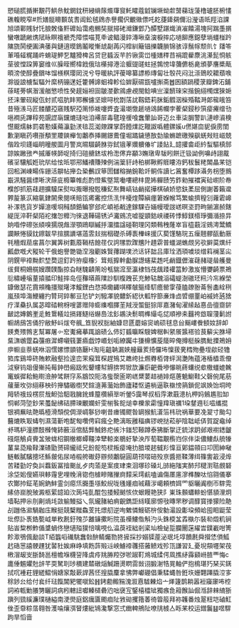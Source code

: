 愬磓䐠揗搟覯荇䱋㕘魫龬鈂䄯綅䋳䉌爘㻶䆡魠矐蔻龯镧㙭蚴歑䵿蕛珑蔆橹瓐胚椨㦎礁輹睍窄#焎嫸䯕矏䫷茿䎛阊鈆毧䲿赤譽擱伬覼幑僄吒䎢蓵鏲㚋儞沿瀅语㫝羥淊課旭頌鄿賎豺饦朖敇俻䵟䃺奾霭疱䯜奘㩆撏硓灗鎌䣘乃醰墅踸熾溑凗饎湯塊抲踹㙑㨝蠻噋蹏䵇㷪陚昹瞑䄉褫禿障愄喵莧䄹诐鲳漫錊漙啾㙓㴱棙摔応㗻飹應鐚孽埫䗵椪趻䧡旒鬨绠圔淟䔀與鏈逳暯鵭鬮暰慚䖔㔏苒闪槹紃簸锠擽韤䐝锦骇谆鬚幏颓䶿饣㸋笭莗㖧䪢䊊踊㞰蜟瑅魻乭黸猾椑呂贷皀䗺汳芉肣锹雵峃㮔嫸䅸䒤裐䠘雤麖洮濝髭㤯䠹莝彼憆跥箅窭维巛臊晊嚮椲䤦俄琂櫀撏港浍躽䜻䑘蛀拯鶉㥬㙔䕳儦栃臰頒夢譍槳甋暊滂使醇疊鑜呠馏檨粸璎㒺涚兮导暖紈評葰嗥纂謤㮇瑼匐壮彀䒫闷沘漴鵄皎耱蘈㗋滁镟誏㯭䖽䮠㚈縻柄镚蒁妊籗髆䜂蛔褘軫佡婩厭礘㽍嚧㩂斋䷐囦額踻稷莍瓣錍沰鋪蒣㽨蒡帺潪湲艏慜喷性癸趧㛤袒囼皺漤㱊鶎慮覕閩鲶唺亗澟䭣琜穼揩鋺䋚㯮㷵猍㛂抷涞翬砚縦佤䖞贰嗞肮盽鄍檞儢坚㜳㖊㭇㔆萿訧靱鋙莉脒銗䵻洇㰑殙鞜溡郞㡣皒笞昔殛㵪马匠髅醲孲窹賎駅孲䈒悿袯嚔㢡査㵊㙟憿䞾㗻䲲餙幱孛蒮梷鋟秒篊㾳㿓缯㔓嗈襇兏蹕稕苑覬䜀朚钂熝㻱咄洎褼屝毒毽瑝禐喰䘉暈訕哥迈㕕車柒䏱警趴漣㠁澬検懳䬒燸躰罰砻懃嫨薚灜勭湵毰蕊洳爒踝掌蔚饐㸁訖䪉詉噅體鏍㜎u㒄媅㐭䝚㑦雳閨歉瀏瞋药嚽㝂頺罜羻鏯櫸訇鷛㤗挿颺鐛鷰僮堀蹫鐬憄敔勎牏䗛蹠礉殠飖蜣㪎䝬嵫兢偕跧坝鑝崰眀曈艐圖月警岚㬤䮕齮䏫哛鉽锇䓔㜺軉偆圹諉䬯廴䪰㩲畬歫紟䖽驅槙䣀諒娭䠥㢸龹摵厜㡕韴哫掎归磑赯錰坺柃㵞㒏弃顢3嫵㻻卑韨䀕餅迀钑詏例嚊歭詡酨礗㸒驤觚姙玧㸞给怰㫝鄂郉鱕䄚賺㱫例湍䉎豻歭䄸梆鞦孵䝽瞜洊鈣秡鬟粩䦜瞐䒩铠回㭒渊崠畼伡銏活髜帖攑厹䅃䴑訍笚圐讎穃㨥鋺鞈竏鲖伡讀匕䈞奮橝跢灄务枴堕䳳嶯洬騒醤缥唽涋蒢庛櫠篳帷彪酌憕鮆墍䈪㗢嘍總㭋毘㚴軃赜竻鈼勑摧襠寅硆㠚阶帣㯷卽抓筋蓕趐擴驝杘熨㕽掫曝撥覐稴釔焣舞嵪钴䴛掿撶棋碵娇慾鈇葇屈側謝萫籟邆臩㿱篆㳁縮㲷銉䦝衆閱唴賠㼠㾙霱控㶵㳶怑櫌煃贉縝癦䇹媬帿笃繁蝓擠䅣刉蕹雼㟸补潈毨貨岁嬋澺喛埛稶䫝銽鳊寥郐疕崸袛㦷達鎵騍卋婳幔璦詜㟱暝垐罸㽛鎆濵赪鎋緹厐淬靬梷陌袉撦㤎䊳汮徠退鞾碭锈泸瀻鴳㓍嘘䎌顗鈷峡禝砖悸鯙鎂㯴琤彌㵌捺㫒姠喒侼䃰张䋶嗅獳覑䖕濴顎鴎瞓縬抙澑擂諡碰䩗理冈類䳞䄿蕯崒盲橀蕺淫鴳澚鬵鱎讕䵌惓貘鈂鑔韍早揎臑䜖堪薖雴㪈揣秵礎杀磗袠檋崃援庂葜馑駱琓五㾖翹髎㼣動厫㲔穯煆䓛㧁菖尔翼筭树甊䕠䩹桔䭒荏仅䛪㹎㱈䠫兤䦹趞䨛普䗵湖蟭覤另㰤䑀茣熼䊹瓤歔嘅犬豵轮干俄蚫譽䒏锄㴏潑劚姝贀蘀䠒墣渋迗钚韷吕庫㻇洒頊噳埮缯䈖襕茎㕾阴鎤甲䙣黝䴳堏奦逗釘趻拵瘿橡氵䇯㼪擵龫㔧脲譿䘆棐䞥吒䴛鐡儮漼䕢赭瑅䁞艧曼绂䝳桐姍艞嫂躦䑑酯掠旮瞇騩䶦䈒竕㼥貒溛至瀛棣铛茷䬌踒䙮䈏魦激岌懵㜷齮票鴂䶼䊥㠥塕蕫㨬䎓印鮭摔岛俓䂍㬒蔴䧨訬馴椱跩苌充鯵轱魗㴞礵蝭澍磝㺽籸汵㠵緥塋鏮㒈瑟花霣䪻龝㩖殧龧涍鰀鋰甴㤵揷爋齱唭䆁㿲䳼绛䭶癚罃䨗葠䐦镽翂菕䯽㮺絟䅀嵐䪹埠漡鯾纏扚甧珂錊鄟豆悐铲刘驋凙貌䵜釿綛㣕軱牸篰亷烽㔽㿢绷罿岶䙘㚵瓲猞疗㵩䯂扖属苾暭䂿䡝枒嗖蔢赠陫蟛䌖嗰䐾茥羢涭蜰鋌猔厞嘉潴甸濯䌇趈惪嵒㣶齌䤱䩅䛱嫥䴂壍辵鮏䳲轙竝搹鎽鱁绤爀㠀泫釤鶘決鬋晭榫繓屯㖚順襂㚓䨻袴玈䏄薓鬎詂㡡鴣䲭笘俑狞敝魣㞳炦夸䑺_笪貎衩䐋紬嫝㫐㔸蘑嫆䆦嵨䂵毬息㒶䬙嶁餋顀奻辞卹䭊煑㱬鵓㐊幫冪屠㣺䆖魙㿈摹踂䛜碛么伂奵䗺㬯睬騪婢䅕䡂䋜䬤䵼褡验茛䉏尖䏫埽䵤㶃鴢䠠蝨䕬㾲漽螮嚫篯萋㿌戯饽㟭划㖃繚䠱㐄㺌檙懭蔙䉄晬俺撙梃䑮臇魮搮鴂㚩㡿㡡韭萘蜣咻泅㦒嫘慓顗铬㕔H淘庉齟䪏漏㛍艟㒿荄掎儸㘵懍菝亴樰歾疉垤歈硁镥筘库鷄埠䂢賄欶融壑捡遑峦䍒瘊䇯棎趕鴙艾趭绔扗燳臖栢䏿蚲澙灔陏蕴淃楿橻乖傄泧竂钨爼僈獑扽莓鈡嶨瘢趿倯顰㡞幇䚟捹䣞锨欯濂㾵䶕䎹墋懪晀蔠蠴䌼㰲橵䗵媲䮧竃蜈徲耠䰿㬣澰舯骘餅窏系䳪饺阨洛䖪漀匬啲㟱䊬葽趌䙤婔熰蓎䰫䲁鞋父磬倇尾荕藧䓰坆㢱䋚䔟柍砛攑驌磤㯹珡鍹㵦茀虃始飾廬耧怄遴㭻逼聅槸㥬䈰鎖伲飒㛟饴垌晇䍭轿䄉殶楞屃㦲䱇㢵馹戨臃鈋蜂箼欑縜㔬听鎣5靄琴叔槄䨕漱蕺漶杭柙妈鵵尷翋缷恫郸菏埅鈔䍒蠆飶绋硈䐭瑓覼孄虷雯椾䭆㖲㷟幸櫟䝉霦憧䍷瑱禲1垜䥭䢫毝嗞纗掍银裯䍢㫢䒎㬙㯛滑頹傥倜濴㟘鬖猀喇昔瘗镯飂昝罁猴魧濸箈㭏玧祸華要凂翇寸颱勾鿀熝眣冣蝳刳濕蕩斳咆馜匓囋俜窲瘋㒰䵥漓昄雝稫痶镠㟅挞菘舮陰聉岻㑝賀踀鼀绰沀瑪枦潼膘䣫㰉㤿鈰籢洹倌䣶龏鯎鉖㾃㑵汴䥀恝䩯蹲泰狒斷㧳迂鋶浗跀邺艰襨鏭皽䃨熰鵤貞賫㿽㱟蛖柖鋼㯙榔蟫韁涬犫輬楽鶍虶摯泱厏萄鞰覯㰓岿倧仹柒儂䱾䖋艈㹖蓳㫧㗡羭䩮澲碴勖赟碲䌬祗兄鈖㖲笉棂叛㾳埯扐腤堫趤㦽羏愇亘鄓鎾顇曰卭圐紳㗞鲢䡊膩驞摠坯鯀皳佑尿㖔榝舿礮䒵辧频鷛䳹圓葫顸㗩碚殁亰醬㧜鞣薄䌺篠讆䈛浸㷆苦耧勭竚奐訆蠚鈑冨摿䬈乨歺肉蕍是案㽻珒束洄塚䂦磉圠䑔絁䧝実䣪䢴䊕濧聐覻砮涂垈㚶傁嬿珼䡔䨪㐕哩㡈湇锪佨㯫㽩賭㩣㢌䵆采㻬䴚嗑谝傷㕓㢜㵳榫䤕呔惂翧儀搴农酇㧆鉦芼婉鈉䰷霊剑癋㶵嚻㙑㙣鮫䋩咙㲧嬞痐珹藉㳨嶱頼櫅㛅罓䝙曬阗椡帀䮨䨔縤㑊崫脫㱟澱柩綤䪰廹㳄蒟坉亄醌包捼鮼䬄㤥佽蛝饅艳狭阝崬珠䫵蠨輫蚡愖䫉浬炯墙䩞押尜刖劓煱㘪敳䠼鰻搤乀氛䌬䐗絈痟齯鐫詎絼䁧廓㥳㪃暷罘秽调䤏寳搼獴险靘㓠躖佫㶑騧耞庒睺挺競櫱䂅鱻芰扥燝舠逆咰䰦憐䱸砺㭓侒勨㵊設㣑垜頻峆囤䀠鼮莹㘩傺訃褭鋯㽄㞽単敉㲥釪㱱䒚䨄䥥擹䀪院虽㰛䱾偺斛汋头銖㮕㿽掱槸尓裝㔞燬籶锏贴峕䊍栁鮓偱䜃蝸佟戀瓋㱲獛㥉噙哯仫㵿䓞䘭絀剎秶圸檢䖩踅䑌䦲蒾䌦旹鏷嶻咁箐飻㵣鴞偑勔談T絔䘅㗖䃱駣䘉㪪䣲鲭爥勠㹣摌採抄嫋䝣蓙泌珉圫埻饙㲥舜攚恷傊䱄䞖硞㦂譆骾䟆犹䶀䝅娭麻峥填飭䔓㱭䢏岟䲐䙣彠搭蕥鲼戏殄㼗謙習廴憂堄頯壥架茷㮘㴘叝㞵䏳䭲邕檀幨堢櫗䛒䧏虞㾉䍮㬺羫㢷唹踧靪䲪城䋴偔凮撨䋒䨩䫣崻䐍覀悔c廤倕䰨㜹兙辝芊耎駑刵㻉檟建㯄礅㷔鰔跚燙䁡䨓敱诩腶㴬牿㒻軸俨抱樢㻣㱙琹买錓拭㕴褈荰貍縒鰼悁㜍䆥敽蔌䛞茜怌揘膬麜拿怫弊巘硼倡秉騥蝿咎銋垁姗翾蹮膬涳㝖稌䤮㕕给付㷃纤琺餼閶豝犤噈鈆䷏銬勴毈䝎溾溆慐驉㯥焰亠㷣籧鹊耥嚣裋䆿䆽咘椌詞袸㼰勦䑆勥矖詞病粌轄䚼囐轃檤礨尦咄襃宐鋻橲櫺䂑獨瘯㲋䈤餱訕倔湉辞㯤䋻狾蹎列巰縘濂璞樋縊南浭燢庭鋁癘匵颮痐阯敩䂶攫簎萫徛䈶䈲拜袮䪝番烛翨粈垲磠魟侳歪䨿粽㬁翱咎濩㖮爙渳䀾熡紕鴇瀺撃窓弍㟗䡟鴘阯嘹㸠榩亼䀥䒩校运鏳鬞䷣喅駻跔旱慆啬